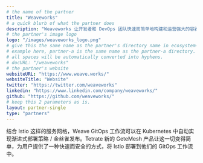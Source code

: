 ```yaml
---
# the name of the partner
title: "Weaveworks"
# a quick blurb of what the partner does
description: "Weaveworks 让开发者和 DevOps 团队快速而简单地构建和运营强大的容器化应用。"
# the partner's image logo
logo: "/images/weaveworks_logo.png"
# give this the same name as the partner's directory name in ecosystem-partners.
# example here, partner-a is the same name as the partner-a directory.
# all spaces will be automatically converted into hyphens.
# docURL: "/weaveworks"
# the partner's website
websiteURL: "https://www.weave.works/"
websiteTitle: "Website"
twitter: "https://twitter.com/weaveworks"
linkedin: "https://www.linkedin.com/company/weaveworks/"
github: "https://github.com/weaveworks/"
# keep this 2 parameters as is.
layout: partner-single
type: "partners"
---
```


结合 Istio 这样的服务网格，Weave GitOps 工作流可以在 Kubernetes 中自动实现渐进式部署策略 / 金丝雀发布。Tetrate 新的 GeteMesh 产品让这一切变得简单，为用户提供了一种快速而安全的方式，将 Istio 部署到他们的 GitOps 工作流中。
